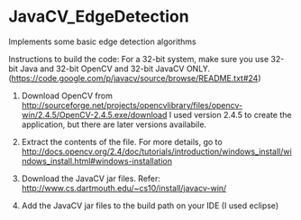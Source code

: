JavaCV_EdgeDetection
====================

Implements some basic edge detection algorithms

Instructions to build the code:
For a 32-bit system, make sure you use 32-bit Java and 32-bit OpenCV and 32-bit JavaCV ONLY.(https://code.google.com/p/javacv/source/browse/README.txt#24)

1. Download OpenCV from http://sourceforge.net/projects/opencvlibrary/files/opencv-win/2.4.5/OpenCV-2.4.5.exe/download
I used version 2.4.5 to create the application, but there are later versions availabile.

2. Extract the contents of the file. For more details, go to http://docs.opencv.org/2.4/doc/tutorials/introduction/windows_install/windows_install.html#windows-installation

3. Download the JavaCV jar files. Refer: http://www.cs.dartmouth.edu/~cs10/install/javacv-win/

4. Add the JavaCV jar files to the build path on your IDE (I used eclipse)
